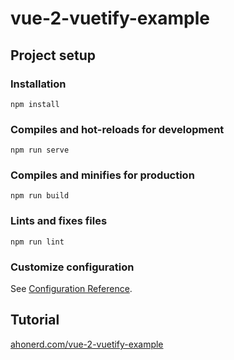 # vue-2-vuetify-example

## Project setup

### Installation
```
npm install
```

### Compiles and hot-reloads for development
```
npm run serve
```

### Compiles and minifies for production
```
npm run build
```

### Lints and fixes files
```
npm run lint
```

### Customize configuration
See [Configuration Reference](https://cli.vuejs.org/config/).

## Tutorial

[ahonerd.com/vue-2-vuetify-example](https://ahonerd.com/vue-2-vuetify-example)
